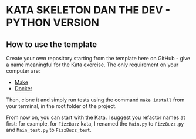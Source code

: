 # KATA SKELETON DAN THE DEV - PYTHON VERSION

## How to use the template

Create your own repository starting from the template here on GitHub - give a name meaningful for the Kata exercise.
The only requirement on your computer are: 
- [Make](https://www.gnu.org/software/make/)
- [Docker](https://www.docker.com/)

Then, clone it and simply run tests using the command `make install` from your terminal, in the root folder of the project.

From now on, you can start with the Kata. 
I suggest you refactor names at first: for example, for `FizzBuzz` kata, I renamed the `Main.py` to `FizzBuzz.py` and `Main_test.py` to `FizzBuzz_test`.
